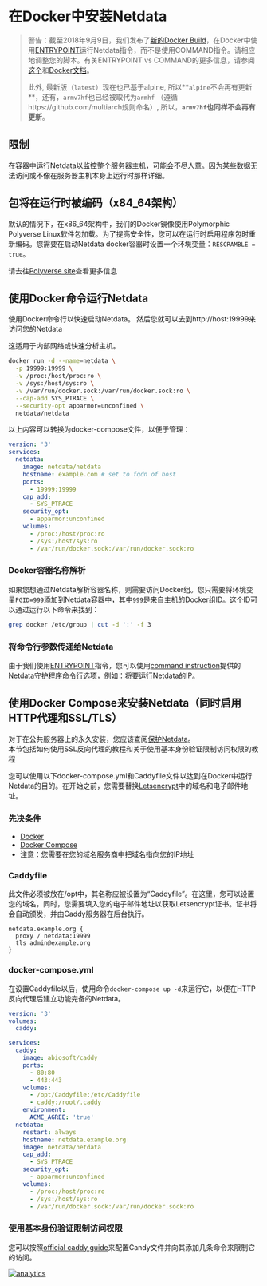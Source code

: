 # 在Docker中安装Netdata

> 警告：截至2018年9月9日，我们发布了[新的Docker Build](https://github.com/netdata/netdata/pull/3995)，在Docker中使用[ENTRYPOINT](https://docs.docker.com/engine/reference/builder/#entrypoint)运行Netdata指令，而不是使用COMMAND指令。请相应地调整您的脚本。有关ENTRYPOINT vs COMMAND的更多信息，请参阅[这个](http://goinbigdata.com/docker-run-vs-cmd-vs-entrypoint/)和[Docker文档](https://docs.docker.com/engine/reference/builder/#understand-how-cmd-and-entrypoint-interact)。
>
> 此外, 最新版（`latest`）现在也已基于alpine, 所以**`alpine`不会再有更新**，还有，`armv7hf`也已经被取代为`armhf` （遵循https://github.com/multiarch规则命名）, 所以，**`armv7hf`也同样不会再有更新**。

## 限制

在容器中运行Netdata以监控整个服务器主机，可能会不尽人意。因为某些数据无法访问或不像在服务器主机本身上运行时那样详细。

## 包将在运行时被编码（x84_64架构）

默认的情况下，在x86_64架构中，我们的Docker镜像使用Polymorphic Polyverse Linux软件包加载。为了提高安全性，您可以在运行时启用程序包时重新编码。您需要在启动Netdata docker容器时设置一个环境变量：`RESCRAMBLE = true`。

请去往[Polyverse site](https://polyverse.io/how-it-works/)查看更多信息

## 使用Docker命令运行Netdata

使用Docker命令行以快速启动Netdata。
然后您就可以去到http://host:19999来访问您的Netdata

这适用于内部网络或快速分析主机。

```bash
docker run -d --name=netdata \
  -p 19999:19999 \
  -v /proc:/host/proc:ro \
  -v /sys:/host/sys:ro \
  -v /var/run/docker.sock:/var/run/docker.sock:ro \
  --cap-add SYS_PTRACE \
  --security-opt apparmor=unconfined \
  netdata/netdata
```

以上内容可以转换为docker-compose文件，以便于管理：

```yaml
version: '3'
services:
  netdata:
    image: netdata/netdata
    hostname: example.com # set to fqdn of host
    ports:
      - 19999:19999
    cap_add:
      - SYS_PTRACE
    security_opt:
      - apparmor:unconfined
    volumes:
      - /proc:/host/proc:ro
      - /sys:/host/sys:ro
      - /var/run/docker.sock:/var/run/docker.sock:ro
```

### Docker容器名称解析

如果您想通过Netdata解析容器名称，则需要访问Docker组。您只需要将环境变量`PGID=999`添加到Netdata容器中，其中`999`是来自主机的Docker组ID。这个ID可以通过运行以下命令来找到：
```bash
grep docker /etc/group | cut -d ':' -f 3
```

### 将命令行参数传递给Netdata

由于我们使用[ENTRYPOINT](https://docs.docker.com/engine/reference/builder/#entrypoint)指令，您可以使用[command instruction](https://docs.docker.com/engine/reference/builder/#cmd)提供的[Netdata守护程序命令行选项](https://docs.netdata.cloud/daemon/#command-line-options)，例如：将要运行Netdata的IP。

## 使用Docker Compose来安装Netdata（同时启用HTTP代理和SSL/TLS）

对于在公共服务器上的永久安装，您应该查阅[保护Netdata](../../docs/netdata-security.md)。<br/> 本节包括如何使用SSL反向代理的教程和关于使用基本身份验证限制访问权限的教程

您可以使用以下docker-compose.yml和Caddyfile文件以达到在Docker中运行Netdata的目的。在开始之前，您需要替换[Letsencrypt](https://letsencrypt.org/)中的域名和电子邮件地址。

### 先决条件
* [Docker](https://docs.docker.com/install/#server)
* [Docker Compose](https://docs.docker.com/compose/install/)
* 注意：您需要在您的域名服务商中把域名指向您的IP地址

### Caddyfile

此文件必须被放在/opt中，其名称应被设置为“Caddyfile”。在这里，您可以设置您的域名，同时，您需要填入您的电子邮件地址以获取Letsencrypt证书。证书将会自动颁发，并由Caddy服务器在后台执行。

```
netdata.example.org {
  proxy / netdata:19999
  tls admin@example.org
}
```

### docker-compose.yml

在设置Caddyfile以后，使用命令`docker-compose up -d`来运行它，以便在HTTP反向代理后建立功能完备的Netdata。

```yaml
version: '3'
volumes:
  caddy:

services:
  caddy:
    image: abiosoft/caddy
    ports:
      - 80:80
      - 443:443
    volumes:
      - /opt/Caddyfile:/etc/Caddyfile
      - caddy:/root/.caddy
    environment:
      ACME_AGREE: 'true'
  netdata:
    restart: always
    hostname: netdata.example.org
    image: netdata/netdata
    cap_add:
      - SYS_PTRACE
    security_opt:
      - apparmor:unconfined
    volumes:
      - /proc:/host/proc:ro
      - /sys:/host/sys:ro
      - /var/run/docker.sock:/var/run/docker.sock:ro
```

### 使用基本身份验证限制访问权限

您可以按照[official caddy guide](https://caddyserver.com/docs/basicauth)来配置Candy文件并向其添加几条命令来限制它的访问。

[![analytics](https://www.google-analytics.com/collect?v=1&aip=1&t=pageview&_s=1&ds=github&dr=https%3A%2F%2Fgithub.com%2Fnetdata%2Fnetdata&dl=https%3A%2F%2Fmy-netdata.io%2Fgithub%2Fpackaging%2Fdocker%2FREADME&_u=MAC~&cid=5792dfd7-8dc4-476b-af31-da2fdb9f93d2&tid=UA-64295674-3)]()
